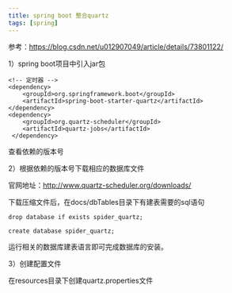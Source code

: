 ```yaml
---
title: spring boot 整合quartz
tags: [spring]
---
```


参考：https://blog.csdn.net/u012907049/article/details/73801122/

1）spring boot项目中引入jar包

```
<!-- 定时器 -->
<dependency>
    <groupId>org.springframework.boot</groupId>
    <artifactId>spring-boot-starter-quartz</artifactId>
</dependency>
<dependency>
    <groupId>org.quartz-scheduler</groupId>
    <artifactId>quartz-jobs</artifactId>
 </dependency>
```

查看依赖的版本号

2）根据依赖的版本号下载相应的数据库文件

官网地址：http://www.quartz-scheduler.org/downloads/

下载压缩文件后，在docs/dbTables目录下有建表需要的sql语句

```
drop database if exists spider_quartz;

create database spider_quartz;
```

运行相关的数据库建表语言即可完成数据库的安装。

3）创建配置文件

在resources目录下创建quartz.properties文件

```

```